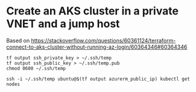 # Create an AKS cluster in a private VNET and a jump host

Based on https://stackoverflow.com/questions/60361124/terraform-connect-to-aks-cluster-without-running-az-login/60364346#60364346



```
tf output ssh_private_key > ~/.ssh/temp
tf output ssh_public_key > ~/.ssh/temp.pub
chmod 0600 ~/.ssh/temp

ssh -i ~/.ssh/temp ubuntu@$(tf output azurerm_public_ip) kubectl get nodes
```